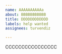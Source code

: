 ```yaml
---
name: AAAAAAAAAAa
about: BBBBBBBBBBB
title: DDDDDDDDDDDD
labels: help wanted
assignees: turvendiz

---
```


CCCCCCCCCCCCCCCC

